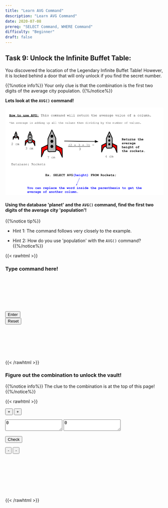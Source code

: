 ```yaml
---
title: "Learn AVG Command"
description: "Learn AVG Command"
date: 2020-07-08
prereq: "SELECT Command, WHERE Command"
difficulty: "Beginner"
draft: false
---
```

<!-- Links for javascript and CSS needed for drop down logic -->
<link rel="stylesheet" href="../default/_default.css" type="text/css"></link>
<link rel="stylesheet" href="../default/_type.css" type="text/css"></link>
<script type="text/javascript" src="../default/_default.js"></script>
<script type="text/javascript" src="../default/_type.js"></script>
<script type="text/javascript" src="../default/alasql.js"></script>
<script type="text/javascript" src="../default/db.js"></script>

<script type="text/javascript" src="_activity9.js"></script>
<link rel="stylesheet" href="_activity9.css" type="text/css"></link>

<!-- Embed YouTube Video Link here when ready -->


## Task 9: Unlock the Infinite Buffet Table:

You discovered the location of the Legendary Infinite Buffet Table! However, it is locked behind a door that 
will only unlock if you find the secret number. 

{{%notice info%}}
Your only clue is that the combination is the first two digits of the average city population.
{{%/notice%}}

**Lets look at the `AVG()` command!**

![Explain](assets/AVG.png)

#### Using the database 'planet' and the `AVG()` command, find the first two digits of the average city 'population'!
{{%notice tip%}}
* Hint 1: The command follows very closely to the example.

* Hint 2: How do you use 'population' with the `AVG()` command?
{{%/notice%}}
<!-- SQL Type In Activity -->

{{< rawhtml >}}
<div class="terminal_div" id="terminal_div">
    <div class = "outer">
      <h3 id = "commands" contenteditable="true" onclick="document.getElementById('commands').innerHTML = ''"> Type command here!<h3>
    </div>
    <div style="clear: both;"></div> 
    </br></br></br></br></br></br>
    <button class="button button1" onclick="sql()"> Enter </button>
    <div style="clear: both;"></div> 
    <button class = "button reset" onclick="document.getElementById('commands').innerHTML = ''">Reset</button>
  </div>
  <div style="clear: both;"></div> 
  <h1 class="error" id="sqlcommand" style="visibility:hidden"><strong>ERROR INVALID INPUT></strong></h1>
  <table id="table">
    <tr></tr>
  </table>
  <h4 id="story"></h4>

{{< /rawhtml >}}

### Figure out the combination to unlock the vault!
{{%notice info%}}
The clue to the combination is at the top of this page!
{{%/notice%}}

{{< rawhtml >}}

<div class="vault_div" id="vault_div">

  <button class="button first_up" id = "first_up" onclick="add(1)"> + </button>
  <button class="button sec_up" id = "sec_up" onclick="add(2)"> + </button> 
  
  <div style="clear: both;"></div> 
  
  <textarea class="lock" id="lock1" readonly>0</textarea>
  <textarea class="lock" id="lock2" readonly>0</textarea>
  <button class="button vault_button" id = "vault_button" onclick="confirm()"> Check </button>
  
  <button class="button first_down" id = "first_down" onclick="subtract(-1)" style="clear:left;"> - </button>
  <button class="button sec_down" id = "sec_down" onclick="subtract(-2)"> - </button>

  
  <div style="clear: both;"></div> 

</div>

<br>

<h5 id="plot" style="visibility:hidden"> You did it, Space Explorer! You found the Legendary Totem of Fun: Infinite Buffet Table! </h5> 

<!-- Unhide the Infinite Buffet Table -->
<img id="buffet" alt="buffet" style="visibility:hidden"/>


{{< /rawhtml >}}
